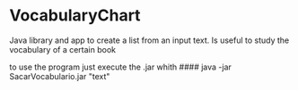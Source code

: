 # VocabularyChart
Java library and app to create a list from an input text. Is useful to study the vocabulary of a certain book

to use the program just execute the .jar whith #### java -jar SacarVocabulario.jar "text"
